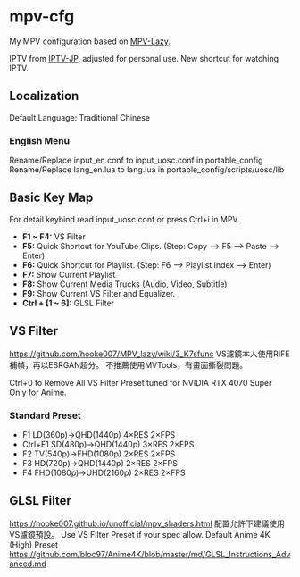 # mpv-cfg
My MPV configuration based on [MPV-Lazy](https://github.com/hooke007/MPV_lazy).

IPTV from [IPTV-JP](https://github.com/luongz/iptv-jp/blob/main/jp.m3u), adjusted for personal use.
New shortcut for watching IPTV.

## Localization
Default Language: Traditional Chinese

### English Menu
Rename/Replace input_en.conf to input_uosc.conf in portable_config
Rename/Replace lang_en.lua to lang.lua in portable_config/scripts/uosc/lib

## Basic Key Map
For detail keybind read input_uosc.conf or press Ctrl+i in MPV.
- **F1 ~ F4:** VS Filter
- **F5:** Quick Shortcut for YouTube Clips. (Step: Copy --> F5 --> Paste --> Enter)
- **F6:** Quick Shortcut for Playlist. (Step: F6 --> Playlist Index --> Enter)
- **F7:** Show Current Playlist
- **F8:** Show Current Media Trucks (Audio, Video, Subtitle)
- **F9:** Show Current VS Filter and Equalizer.
- **Ctrl + [1 ~ 6]:** GLSL Filter

## VS Filter
https://github.com/hooke007/MPV_lazy/wiki/3_K7sfunc
VS濾鏡本人使用RIFE補幀，再以ESRGAN超分。
不推薦使用MVTools，有畫面撕裂問題。

Ctrl+0 to Remove All VS Filter
Preset tuned for NVIDIA RTX 4070 Super
Only for Anime.
### Standard Preset
- F1 LD(360p)→QHD(1440p) 4×RES 2×FPS
- Ctrl+F1 SD(480p)→QHD(1440p) 3×RES 2×FPS
- F2 TV(540p)→FHD(1080p) 2×RES 2×FPS
- F3 HD(720p)→QHD(1440p) 2×RES 2×FPS
- F4 FHD(1080p)→UHD(2160p) 2×RES 2×FPS

## GLSL Filter
https://hooke007.github.io/unofficial/mpv_shaders.html
配置允許下建議使用VS濾鏡預設。
Use VS Filter Preset if your spec allow.
Default Anime 4K (High) Preset
https://github.com/bloc97/Anime4K/blob/master/md/GLSL_Instructions_Advanced.md
